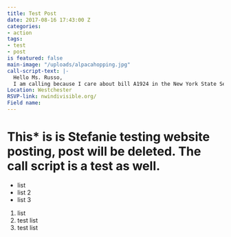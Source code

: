 ```yaml
---
title: Test Post
date: 2017-08-16 17:43:00 Z
categories:
- action
tags:
- test
- post
is featured: false
main-image: "/uploads/alpacahopping.jpg"
call-script-text: |-
  Hello Ms. Russo,
  I am calling because I care about bill A1924 in the New York State Senate. I am really hoping you would support this bill because it blah blah
Location: Westchester
RSVP-link: nwindivisible.org/
Field name: 
---
```


# This* is is **Stefanie** testing website posting, post will be deleted. The call script is a test as well.

* list
* list 2
* list 3

1. list
2. test list
3. test list